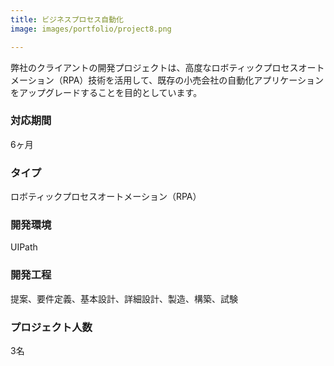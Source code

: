 ```yaml
---
title: ビジネスプロセス自動化
image: images/portfolio/project8.png

---
```

弊社のクライアントの開発プロジェクトは、高度なロボティックプロセスオートメーション（RPA）技術を活用して、既存の小売会社の自動化アプリケーションをアップグレードすることを目的としています。

### 対応期間
6ヶ月

### タイプ
ロボティックプロセスオートメーション（RPA）

### 開発環境
UIPath

### 開発工程
提案、要件定義、基本設計、詳細設計、製造、構築、試験

### プロジェクト人数
3名